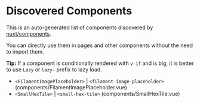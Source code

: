 # Discovered Components

This is an auto-generated list of components discovered by [nuxt/components](https://github.com/nuxt/components).

You can directly use them in pages and other components without the need to import them.

**Tip:** If a component is conditionally rendered with `v-if` and is big, it is better to use `Lazy` or `lazy-` prefix to lazy load.

- `<FilamentImagePlaceholder>` | `<filament-image-placeholder>` (components/FilamentImagePlaceholder.vue)
- `<SmallHexTile>` | `<small-hex-tile>` (components/SmallHexTile.vue)
